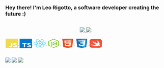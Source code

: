 ### Hey there! I'm Leo Rigotto, a software developer creating the future :)

<br>
<div align="center">
  <a href="https://github.com/larrygotto">
  <img height="150em" src="https://github-readme-stats.vercel.app/api?username=larrygotto&show_icons=true&theme=dracula&include_all_commits=true&count_private=true"/>
  <img height="150em" src="https://github-readme-stats.vercel.app/api/top-langs/?username=larrygotto&layout=compact&langs_count=7&theme=dracula"/>
</div>
  
  <div style="display: inline_block"><br>
  <img align="center" alt="Js" height="30" width="40" src="https://raw.githubusercontent.com/devicons/devicon/master/icons/javascript/javascript-plain.svg">
  <img align="center" alt="Ts" height="30" width="40" src="https://raw.githubusercontent.com/devicons/devicon/master/icons/typescript/typescript-plain.svg">
  <img align="center" alt="React" height="30" width="40" src="https://raw.githubusercontent.com/devicons/devicon/master/icons/react/react-original.svg">
    <img align="center" alt="Node" height="30" width="40" src="https://raw.githubusercontent.com/devicons/devicon/master/icons/nodejs/nodejs-plain.svg">
  <img align="center" alt="HTML" height="30" width="40" src="https://raw.githubusercontent.com/devicons/devicon/master/icons/html5/html5-original.svg">
  <img align="center" alt="CSS" height="30" width="40" src="https://raw.githubusercontent.com/devicons/devicon/master/icons/css3/css3-original.svg">
  <img align="center" alt="Swift" height="30" width="40" src="https://raw.githubusercontent.com/devicons/devicon/master/icons/swift/swift-original.svg">
</div>
  
  ##
  
  <div> 
  <a href = "mailto:leorigotto@me.com"><img src="https://img.shields.io/badge/-Mail%20me-%2355B5?style=for-the-badge&logo=maildotru&logoColor=white" target="_blank"></a>
      <a href="https://www.github.com/larrygotto/portfolio" target="_blank"><img src="https://img.shields.io/badge/-Portfolio-%23333?style=for-the-badge&logo=github&logoColor=white" target="_blank"></a> 
  <a href="https://www.linkedin.com/in/leorigotto" target="_blank"><img src="https://img.shields.io/badge/-LinkedIn-%230077B5?style=for-the-badge&logo=linkedin&logoColor=white" target="_blank"></a> 
</div>
